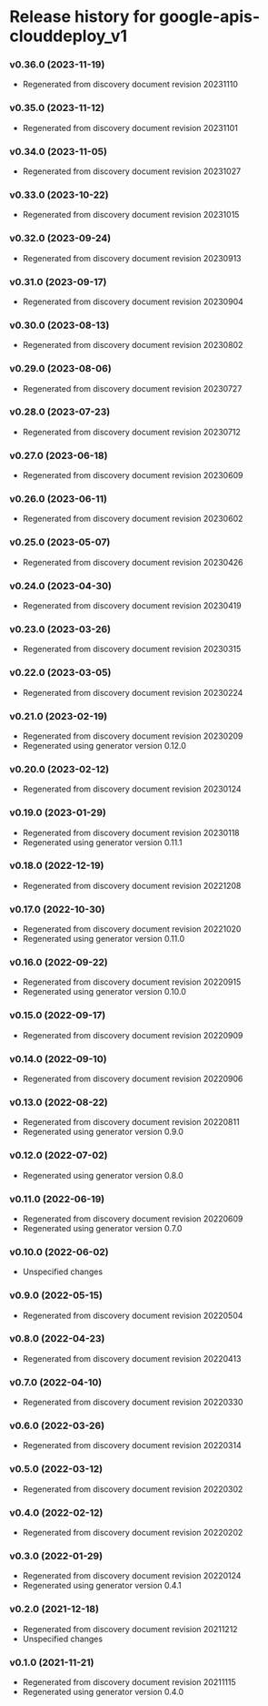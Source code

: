 # Release history for google-apis-clouddeploy_v1

### v0.36.0 (2023-11-19)

* Regenerated from discovery document revision 20231110

### v0.35.0 (2023-11-12)

* Regenerated from discovery document revision 20231101

### v0.34.0 (2023-11-05)

* Regenerated from discovery document revision 20231027

### v0.33.0 (2023-10-22)

* Regenerated from discovery document revision 20231015

### v0.32.0 (2023-09-24)

* Regenerated from discovery document revision 20230913

### v0.31.0 (2023-09-17)

* Regenerated from discovery document revision 20230904

### v0.30.0 (2023-08-13)

* Regenerated from discovery document revision 20230802

### v0.29.0 (2023-08-06)

* Regenerated from discovery document revision 20230727

### v0.28.0 (2023-07-23)

* Regenerated from discovery document revision 20230712

### v0.27.0 (2023-06-18)

* Regenerated from discovery document revision 20230609

### v0.26.0 (2023-06-11)

* Regenerated from discovery document revision 20230602

### v0.25.0 (2023-05-07)

* Regenerated from discovery document revision 20230426

### v0.24.0 (2023-04-30)

* Regenerated from discovery document revision 20230419

### v0.23.0 (2023-03-26)

* Regenerated from discovery document revision 20230315

### v0.22.0 (2023-03-05)

* Regenerated from discovery document revision 20230224

### v0.21.0 (2023-02-19)

* Regenerated from discovery document revision 20230209
* Regenerated using generator version 0.12.0

### v0.20.0 (2023-02-12)

* Regenerated from discovery document revision 20230124

### v0.19.0 (2023-01-29)

* Regenerated from discovery document revision 20230118
* Regenerated using generator version 0.11.1

### v0.18.0 (2022-12-19)

* Regenerated from discovery document revision 20221208

### v0.17.0 (2022-10-30)

* Regenerated from discovery document revision 20221020
* Regenerated using generator version 0.11.0

### v0.16.0 (2022-09-22)

* Regenerated from discovery document revision 20220915
* Regenerated using generator version 0.10.0

### v0.15.0 (2022-09-17)

* Regenerated from discovery document revision 20220909

### v0.14.0 (2022-09-10)

* Regenerated from discovery document revision 20220906

### v0.13.0 (2022-08-22)

* Regenerated from discovery document revision 20220811
* Regenerated using generator version 0.9.0

### v0.12.0 (2022-07-02)

* Regenerated using generator version 0.8.0

### v0.11.0 (2022-06-19)

* Regenerated from discovery document revision 20220609
* Regenerated using generator version 0.7.0

### v0.10.0 (2022-06-02)

* Unspecified changes

### v0.9.0 (2022-05-15)

* Regenerated from discovery document revision 20220504

### v0.8.0 (2022-04-23)

* Regenerated from discovery document revision 20220413

### v0.7.0 (2022-04-10)

* Regenerated from discovery document revision 20220330

### v0.6.0 (2022-03-26)

* Regenerated from discovery document revision 20220314

### v0.5.0 (2022-03-12)

* Regenerated from discovery document revision 20220302

### v0.4.0 (2022-02-12)

* Regenerated from discovery document revision 20220202

### v0.3.0 (2022-01-29)

* Regenerated from discovery document revision 20220124
* Regenerated using generator version 0.4.1

### v0.2.0 (2021-12-18)

* Regenerated from discovery document revision 20211212
* Unspecified changes

### v0.1.0 (2021-11-21)

* Regenerated from discovery document revision 20211115
* Regenerated using generator version 0.4.0


